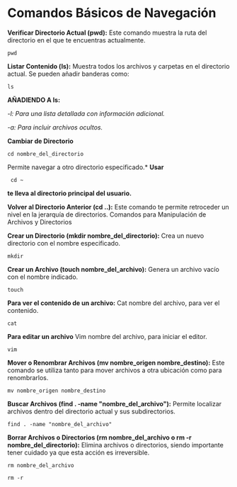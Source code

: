 # Comandos Básicos de Navegación

**Verificar Directorio Actual (pwd):** Este comando muestra la ruta del directorio en el que te encuentras actualmente.
```
pwd
```
**Listar Contenido (ls):** Muestra todos los archivos y carpetas en el directorio actual. Se pueden añadir banderas como:
```
ls
```
**AÑADIENDO A ls:**

*-l: Para una lista detallada con información adicional.*

*-a: Para incluir archivos ocultos.*

**Cambiar de Directorio**
```
cd nombre_del_directorio 
```
Permite navegar a otro directorio especificado.* **Usar**
```
 cd ~ 
 ```
 **te lleva al directorio principal del usuario.**

**Volver al Directorio Anterior (cd ..):** Este comando te permite retroceder un nivel en la jerarquía de directorios.
Comandos para Manipulación de Archivos y Directorios

**Crear un Directorio (mkdir nombre_del_directorio):**
 Crea un nuevo directorio con el nombre especificado.
 ```
 mkdir
 ```
**Crear un Archivo (touch nombre_del_archivo):** Genera un archivo vacío con el nombre indicado.
```
touch
```
**Para ver el contenido de un archivo:** Cat nombre del archivo, para ver el contenido.
```
cat
```
**Para editar un archivo** Vim nombre del archivo, para iniciar el editor.
```
vim
```
**Mover o Renombrar Archivos (mv nombre_origen nombre_destino):** Este comando se utiliza tanto para mover archivos a otra ubicación como para renombrarlos.
```
mv nombre_origen nombre_destino
```
**Buscar Archivos (find . -name "nombre_del_archivo"):** Permite localizar archivos dentro del directorio actual y sus subdirectorios.
```
find . -name "nombre_del_archivo"
```
**Borrar Archivos o Directorios (rm nombre_del_archivo o rm -r nombre_del_directorio):** Elimina archivos o directorios, siendo importante tener cuidado ya que esta acción es irreversible.
```
rm nombre_del_archivo
```
```
rm -r
```

